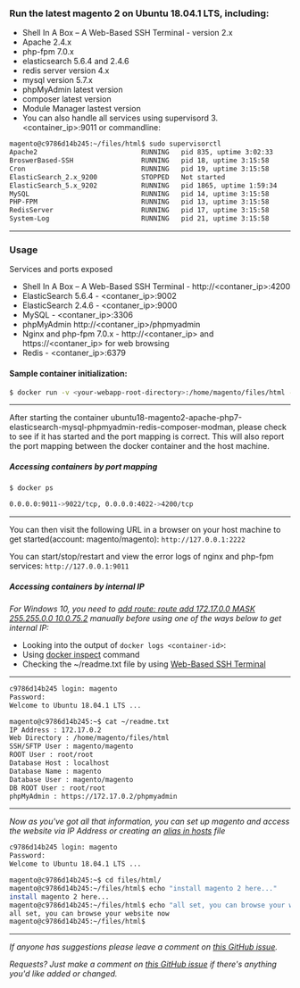 ### Run the latest magento 2 on Ubuntu 18.04.1 LTS, including: 
- Shell In A Box – A Web-Based SSH Terminal - version 2.x
- Apache 2.4.x
- php-fpm 7.0.x
- elasticsearch 5.6.4 and 2.4.6
- redis server version 4.x
- mysql version 5.7.x
- phpMyAdmin latest version
- composer latest version
- Module Manager lastest version
- You can also handle all services using supervisord 3. <container_ip>:9011 or commandline: 

```bash
magento@c9786d14b245:~/files/html$ sudo supervisorctl 
Apache2                          RUNNING   pid 835, uptime 3:02:33
BroswerBased-SSH                 RUNNING   pid 18, uptime 3:15:58
Cron                             RUNNING   pid 19, uptime 3:15:58
ElasticSearch_2.x_9200           STOPPED   Not started
ElasticSearch_5.x_9202           RUNNING   pid 1865, uptime 1:59:34
MySQL                            RUNNING   pid 14, uptime 3:15:58
PHP-FPM                          RUNNING   pid 13, uptime 3:15:58
RedisServer                      RUNNING   pid 17, uptime 3:15:58
System-Log                       RUNNING   pid 21, uptime 3:15:58

```
___

### Usage
Services and ports exposed
- Shell In A Box – A Web-Based SSH Terminal - http://<contaner_ip>:4200
- ElasticSearch 5.6.4 - <contaner_ip>:9002
- ElasticSearch 2.4.6 - <contaner_ip>:9000
- MySQL - <contaner_ip>:3306
- phpMyAdmin http://<contaner_ip>/phpmyadmin
- Nginx and php-fpm 7.0.x - http://<contaner_ip> and https://<contaner_ip> for web browsing
- Redis - <contaner_ip>:6379

#### Sample container initialization: 

```bash
$ docker run -v <your-webapp-root-directory>:/home/magento/files/html -p 4022:4200 -p 9022:9011 --name docker-name -d thomasvan/ubuntu18-magento2-apache-php7-elasticsearch-mysql-phpmyadmin-redis-composer-modman:latest
```
___

After starting the container ubuntu18-magento2-apache-php7-elasticsearch-mysql-phpmyadmin-redis-composer-modman, please check to see if it has started and the port mapping is correct. This will also report the port mapping between the docker container and the host machine.

##### Accessing containers by port mapping
```bash
$ docker ps

0.0.0.0:9011->9022/tcp, 0.0.0.0:4022->4200/tcp
```
___


You can then visit the following URL in a browser on your host machine to get started(account: magento/magento): `http://127.0.0.1:2222`

You can start/stop/restart and view the error logs of nginx and php-fpm services: `http://127.0.0.1:9011`

##### Accessing containers by internal IP

_For Windows 10, you need to [add route: route add 172.17.0.0 MASK 255.255.0.0 10.0.75.2](https://forums.docker.com/t/connecting-to-containers-ip-address/18817/13) manually before using one of the ways below to get internal IP:_
- Looking into the output of `docker logs <container-id>`:
- Using [docker inspect](https://docs.docker.com/engine/reference/commandline/inspect/parent-command) command
- Checking the ~/readme.txt file by using [Web-Based SSH Terminal](http://127.0.0.1:2222)
___
 

```bash
c9786d14b245 login: magento
Password:
Welcome to Ubuntu 18.04.1 LTS ...

magento@c9786d14b245:~$ cat ~/readme.txt
IP Address : 172.17.0.2
Web Directory : /home/magento/files/html
SSH/SFTP User : magento/magento
ROOT User : root/root
Database Host : localhost
Database Name : magento
Database User : magento/magento
DB ROOT User : root/root 
phpMyAdmin : https://172.17.0.2/phpmyadmin
```
___

_Now as you've got all that information, you can set up magento and access the website via IP Address or creating an [alias in hosts](https://support.rackspace.com/how-to/modify-your-hosts-file/) file_

```bash
c9786d14b245 login: magento
Password:
Welcome to Ubuntu 18.04.1 LTS ...

magento@c9786d14b245:~$ cd files/html/
magento@c9786d14b245:~/files/html$ echo "install magento 2 here..."
install magento 2 here...
magento@c9786d14b245:~/files/html$ echo "all set, you can browse your website now"
all set, you can browse your website now
magento@c9786d14b245:~/files/html$ 
   ```
___


_If anyone has suggestions please leave a comment on [this GitHub issue](https://github.com/thomasvan/ubuntu18-magento2-apache-php7/issues/2)._

_Requests? Just make a comment on [this GitHub issue](https://github.com/thomasvan/ubuntu18-magento2-apache-php7/issues/1) if there's anything you'd like added or changed._
